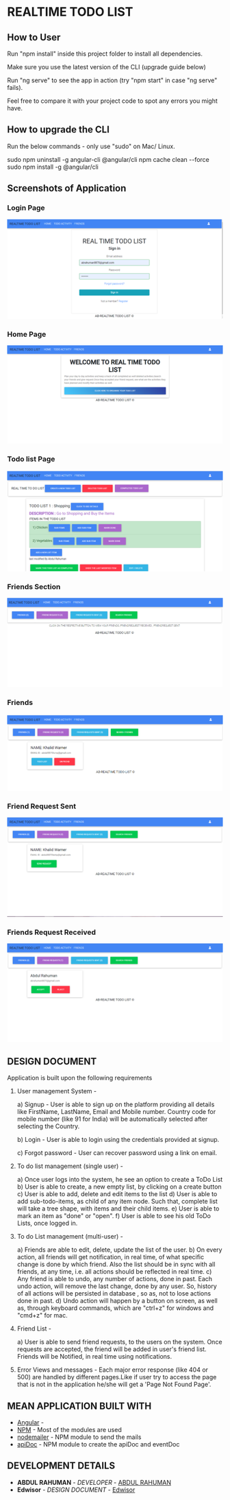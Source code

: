 # REALTIME TODO LIST 

## How to User

Run "npm install" inside this project folder to install all dependencies.

Make sure you use the latest version of the CLI (upgrade guide below)

Run "ng serve" to see the app in action (try "npm start" in case "ng serve" fails).

Feel free to compare it with your project code to spot any errors you might have.


How to upgrade the CLI
-----------------------

Run the below commands - only use "sudo" on Mac/ Linux.

sudo npm uninstall -g angular-cli @angular/cli
npm cache clean --force
sudo npm install -g @angular/cli



## Screenshots of Application

### Login Page
![alt loginpage](https://github.com/Abdull8870/RealTimeTodo-Angular-ForntEnd/blob/master/Screenshot/Loginpage.PNG)


### Home Page
![alt HomePage](https://github.com/Abdull8870/RealTimeTodo-Angular-ForntEnd/blob/master/Screenshot/Home.PNG)

### Todo list Page
![alt todolistpage](https://github.com/Abdull8870/RealTimeTodo-Angular-ForntEnd/blob/master/Screenshot/Todo.PNG)

### Friends Section
![alt friendspage](https://github.com/Abdull8870/RealTimeTodo-Angular-ForntEnd/blob/master/Screenshot/friends.PNG)


### Friends
![alt friend](https://github.com/Abdull8870/RealTimeTodo-Angular-ForntEnd/blob/master/Screenshot/friendAccepted.PNG)

### Friend Request Sent
![alt friendRequestSent](https://github.com/Abdull8870/RealTimeTodo-Angular-ForntEnd/blob/master/Screenshot/sendRequest.PNG)


### Friends Request Received
![alt friendRequestReceived](https://github.com/Abdull8870/RealTimeTodo-Angular-ForntEnd/blob/master/Screenshot/friendRequestreceived.PNG)



## DESIGN DOCUMENT

Application is built upon the following requirements


1) User management System -

    a) Signup - User is able to sign up on the platform providing all
details like FirstName, LastName, Email and Mobile number. Country
code for mobile number (like 91 for India) will be automatically selected after selecting the Country.

    b) Login - User is able to login using the credentials provided at signup.

    c) Forgot password - User can recover password using a link on email. 


2) To do list management (single user) -

    a) Once user logs into the system, he see an option to create a ToDo List
    b) User is able to create, a new empty list, by clicking on a create button
    c) User is able to add, delete and edit items to the list
    d) User is able to add sub-todo-items, as child of any item node.
    Such that, complete list will take a tree shape, with items and their
    child items.
    e) User is able to mark an item as "done" or "open".
    f) User is able to see his old ToDo Lists, once logged in.

3) To do List management (multi-user) -

    a) Friends are able to edit, delete, update the list of the user.
    b) On every action, all friends will get notification, in real time, of what specific
    change is done by which friend. Also the list should be in sync with all
    friends, at any time, i.e. all actions should be reflected in real time.
    c) Any friend is able to undo, any number of actions, done in past.
    Each undo action, will remove the last change, done by any user. So,
    history of all actions will be persisted in database , so as, not to
    lose actions done in past.
    d) Undo action will happen by a button on screen, as well as, through
    keyboard commands, which are "ctrl+z" for windows and "cmd+z" for mac.

4) Friend List -

    a) User is able to send friend requests, to the users on the
    system. Once requests are accepted, the friend will be added in user's
    friend list. Friends will be Notified, in real time using notifications.


5) Error Views and messages - Each major error response
(like 404 or 500) are handled by different pages.Like if user try to access the page that is not in the application he/she will get a 'Page Not Found Page'.


## MEAN APPLICATION BUILT WITH

* [Angular](https://angular.io/) - 
* [NPM](https://www.npmjs.com/) - Most of the modules are used
* [nodemailer](https://nodemailer.com/about/) - NPM module to send the mails
* [apiDoc](http://apidocjs.com/) - NPM module to create the apiDoc and eventDoc


## DEVELOPMENT DETAILS

* **ABDUL RAHUMAN** - *DEVELOPER* - [ABDUL RAHUMAN](https://github.com/Abdull8870)
* **Edwisor** - *DESIGN DOCUMENT* - [Edwisor](https://www.edwisor.com)

